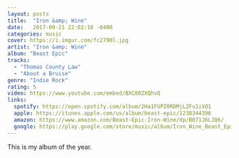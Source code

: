 ```yaml
---
layout: posts
title:  "Iron &amp; Wine"
date:   2017-09-21 22:02:16 -0400
categories: music
cover: https://i.imgur.com/fc2790l.jpg
artist: "Iron &amp; Wine"
album: "Beast Epic"
tracks:
  - "Thomas County Law"
  - "About a Bruise"
genre: "Indie Rock"
rating: 5
video: https://www.youtube.com/embed/BXC80ZXQhvQ
links:
  spotify: https://open.spotify.com/album/2Ha1FUPZ0RDMjLZFu1iVO1
  apple: https://itunes.apple.com/us/album/beast-epic/1238344396
  amazon: https://www.amazon.com/Beast-Epic-Iron-Wine/dp/B071J6LJQ6/
  google: https://play.google.com/store/music/album/Iron_Wine_Beast_Epic?id=Bwz2ejxpbn6grdypthyquvcwp4q&hl=en
---
```


This is my album of the year.


